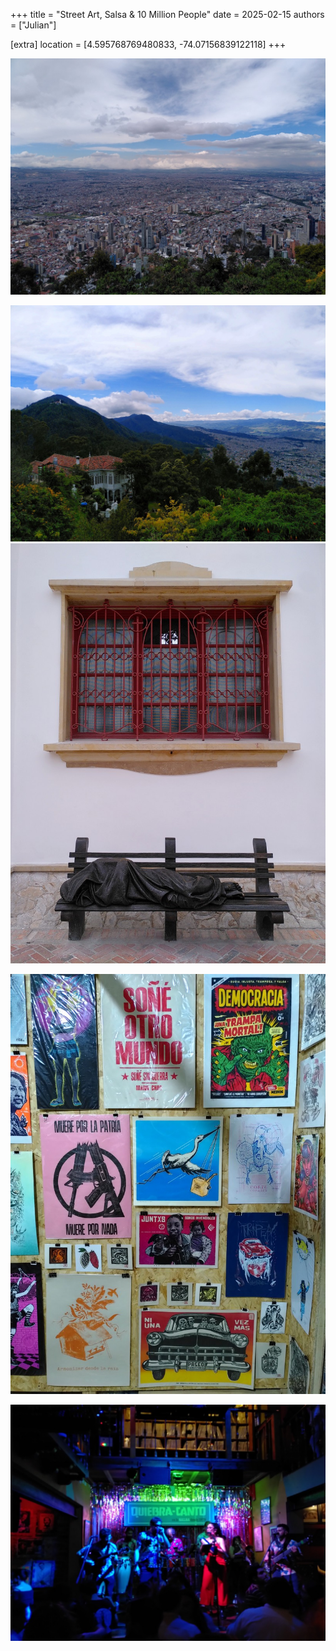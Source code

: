 +++
title = "Street Art, Salsa & 10 Million People"
date = 2025-02-15
authors = ["Julian"]

[extra]
location = [4.595768769480833, -74.07156839122118]
+++

![Panorama of an enormous city seen from a nearby mountain](city.jpg "Bogota")

![A villa between trees on a green mountain, fading into a huge city to the right](monserrate.jpg "Monserrate")
![Metal statue of a person with wounded feet, covered by a blanket on a bench in front of a white building](homeless.jpg "Homeless Jesus")

![Various colourful artworks on a wooden wall](art.jpg "Street Art Exhibition")

![A salsa band of 7 people on stage in a dim room with schemes of a crown in front of it](salsa.jpg "Live Salsa Music")
